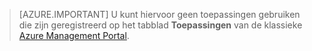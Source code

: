 > [AZURE.IMPORTANT]
U kunt hiervoor geen toepassingen gebruiken die zijn geregistreerd op het tabblad **Toepassingen** van de klassieke [Azure Management Portal](https://manage.windowsazure.com/).


<!--HONumber=Jun16_HO2-->


